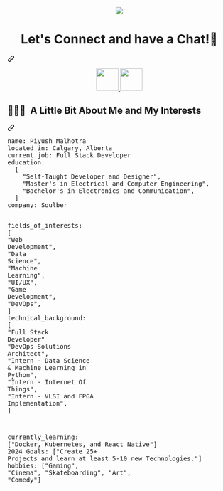 
<!--
**Ajmal30/Ajmal30** is a ✨ _special_ ✨ repository because its `README.md` (this file) appears on your GitHub profile.

Here are some ideas to get you started:

- 🔭 I’m currently working on ...
- 🌱 I’m currently learning ...
- 👯 I’m looking to collaborate on ...
- 🤔 I’m looking for help with ...
- 💬 Ask me about ...
- 📫 How to reach me: ...
- 😄 Pronouns: ...
- ⚡ Fun fact: ...
-->
<p align="center">
  <img src=https://camo.githubusercontent.com/daa279ca78be42b310b9d7d7ea35f996418037e6fc81a54fc91ce6732e7f2e9e/68747470733a2f2f63617073756c652d72656e6465722e76657263656c2e6170702f6170693f747970653d776176696e6726636f6c6f723d6772616469656e7426746578743d48656c6c6f21266865696768743d3130302673656374696f6e3d686561646572>
</p>
<div class="markdown-heading" dir="auto"><h1 align="center" class="heading-element" dir="auto">
  Let's Connect and have a Chat!💬
</h1><a id="user-content---lets-connect-and-have-a-chat" class="anchor" aria-label="Permalink: 
  Let's Connect and have a Chat!💬
" href="#--lets-connect-and-have-a-chat"><svg class="octicon octicon-link" viewBox="0 0 16 16" version="1.1" width="16" height="16" aria-hidden="true"><path d="m7.775 3.275 1.25-1.25a3.5 3.5 0 1 1 4.95 4.95l-2.5 2.5a3.5 3.5 0 0 1-4.95 0 .751.751 0 0 1 .018-1.042.751.751 0 0 1 1.042-.018 1.998 1.998 0 0 0 2.83 0l2.5-2.5a2.002 2.002 0 0 0-2.83-2.83l-1.25 1.25a.751.751 0 0 1-1.042-.018.751.751 0 0 1-.018-1.042Zm-4.69 9.64a1.998 1.998 0 0 0 2.83 0l1.25-1.25a.751.751 0 0 1 1.042.018.751.751 0 0 1 .018 1.042l-1.25 1.25a3.5 3.5 0 1 1-4.95-4.95l2.5-2.5a3.5 3.5 0 0 1 4.95 0 .751.751 0 0 1-.018 1.042.751.751 0 0 1-1.042.018 1.998 1.998 0 0 0-2.83 0l-2.5 2.5a1.998 1.998 0 0 0 0 2.83Z"></path></svg></a></div>

<p align="center">
<a href="https://www.linkedin.com/in/ajmal-nayeem/">
  <img height="50" src="https://user-images.githubusercontent.com/46517096/166973395-19676cd8-f8ec-4abf-83ff-da8243505b82.png"/>
</a>
<a href="https://dev.to/ajmal_7">
  <img height="50" src="https://user-images.githubusercontent.com/46517096/166974096-7aeecad4-483e-4c85-983f-f4b37b3f794e.png"/>
</a>
</p>

<div class="markdown-heading" dir="auto"><h2 class="heading-element" dir="auto"> 👨🏻‍💻 &nbsp;A Little Bit About Me and My Interests</h2><a id="user-content---a-little-bit-about-me-and-my-interests" class="anchor" aria-label="Permalink:  👨🏻‍💻 &nbsp;A Little Bit About Me and My Interests" href="#--a-little-bit-about-me-and-my-interests"><svg class="octicon octicon-link" viewBox="0 0 16 16" version="1.1" width="16" height="16" aria-hidden="true"><path d="m7.775 3.275 1.25-1.25a3.5 3.5 0 1 1 4.95 4.95l-2.5 2.5a3.5 3.5 0 0 1-4.95 0 .751.751 0 0 1 .018-1.042.751.751 0 0 1 1.042-.018 1.998 1.998 0 0 0 2.83 0l2.5-2.5a2.002 2.002 0 0 0-2.83-2.83l-1.25 1.25a.751.751 0 0 1-1.042-.018.751.751 0 0 1-.018-1.042Zm-4.69 9.64a1.998 1.998 0 0 0 2.83 0l1.25-1.25a.751.751 0 0 1 1.042.018.751.751 0 0 1 .018 1.042l-1.25 1.25a3.5 3.5 0 1 1-4.95-4.95l2.5-2.5a3.5 3.5 0 0 1 4.95 0 .751.751 0 0 1-.018 1.042.751.751 0 0 1-1.042.018 1.998 1.998 0 0 0-2.83 0l-2.5 2.5a1.998 1.998 0 0 0 0 2.83Z"></path></svg></a></div>
<div class="highlight highlight-source-yaml notranslate position-relative overflow-auto" dir="auto"><pre><span class="pl-ent">name</span>: <span class="pl-s">Piyush Malhotra</span>
<span class="pl-ent">located_in</span>: <span class="pl-s">Calgary, Alberta</span>
<span class="pl-ent">current_job</span>: <span class="pl-s">Full Stack Developer</span>
<span class="pl-ent">education</span>:
  <span class="pl-s">[</span>
    <span class="pl-s"><span class="pl-pds">"</span>Self-Taught Developer and Designer<span class="pl-pds">"</span></span><span class="pl-s">,</span>
    <span class="pl-s"><span class="pl-pds">"</span>Master's in Electrical and Computer Engineering<span class="pl-pds">"</span></span><span class="pl-s">,</span>
    <span class="pl-s"><span class="pl-pds">"</span>Bachelor's in Electronics and Communication<span class="pl-pds">"</span></span><span class="pl-s">,</span>
  <span class="pl-s">]</span>
<span class="pl-ent">company</span>: <span class="pl-s">Soulber</span>

<span class="pl-ent">fields_of_interests</span>:
  <span class="pl-s">[</span>
    <span class="pl-s"><span class="pl-pds">"</span>Web Development<span class="pl-pds">"</span></span><span class="pl-s">,</span>
    <span class="pl-s"><span class="pl-pds">"</span>Data Science<span class="pl-pds">"</span></span><span class="pl-s">,</span>
    <span class="pl-s"><span class="pl-pds">"</span>Machine Learning<span class="pl-pds">"</span></span><span class="pl-s">,</span>
    <span class="pl-s"><span class="pl-pds">"</span>UI/UX<span class="pl-pds">"</span></span><span class="pl-s">,</span>
    <span class="pl-s"><span class="pl-pds">"</span>Game Development<span class="pl-pds">"</span></span><span class="pl-s">,</span>
    <span class="pl-s"><span class="pl-pds">"</span>DevOps<span class="pl-pds">"</span></span><span class="pl-s">,</span>
  <span class="pl-s">]</span>
<span class="pl-ent">technical_background</span>:
  <span class="pl-s">[</span>
    <span class="pl-s"><span class="pl-pds">"</span>Full Stack Developer<span class="pl-pds">"</span></span>
    <span class="pl-s"><span class="pl-pds">"</span>DevOps Solutions Architect<span class="pl-pds">"</span></span><span class="pl-s">,</span>
    <span class="pl-s"><span class="pl-pds">"</span>Intern - Data Science &amp; Machine Learning in Python<span class="pl-pds">"</span></span><span class="pl-s">,</span>
    <span class="pl-s"><span class="pl-pds">"</span>Intern - Internet Of Things<span class="pl-pds">"</span></span><span class="pl-s">,</span>
    <span class="pl-s"><span class="pl-pds">"</span>Intern - VLSI and FPGA Implementation<span class="pl-pds">"</span></span><span class="pl-s">,</span>
  <span class="pl-s">]</span>
  
<span class="pl-ent">currently_learning</span>: <span class="pl-s">["Docker, Kubernetes, and React Native"]</span>
<span class="pl-ent">2024 Goals</span>: <span class="pl-s">["Create 25+ Projects and learn at least 5-10 new Technologies."]</span>
<span class="pl-ent">hobbies</span>: <span class="pl-s">["Gaming", "Cinema", "Skateboarding", "Art", "Comedy"]</span></pre><div class="zeroclipboard-container position-absolute right-0 top-0">
  </div>

